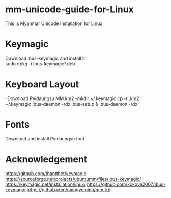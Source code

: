 # mm-unicode-guide-for-Linux
This is Myanmar Unicode Installation for Linux

# Keymagic
  Download ibus-keymagic and install it\
  sudo dpkg -i ibus-keymagic*.deb

# Keyboard Layout
 -Download Pyidaungsu MM.km2
 -mkdir ~/.keymagic
  cp -r .km2 ~/.keymagic
  ibus-daemon -rdx
  ibus-setup &
  ibus-daemon -rdx
  
# Fonts  
  Download and install Pyidaungsu font

# Acknowledgement
https://github.com/thantthet/keymagic
https://sourceforge.net/projects/ubuntumm/files/ibus-keymagic/
https://keymagic.net/installation/linux/
https://github.com/kokoye2007/ibus-keymagic
https://github.com/naingyeminn/mm-kb 
  
